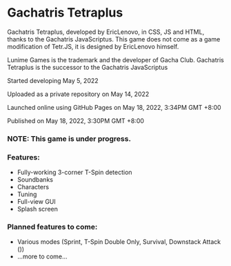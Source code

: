 # Gachatris Tetraplus
Gachatris Tetraplus, developed by EricLenovo, in CSS, JS and HTML, thanks to the Gachatris JavaScriptus.
This game does not come as a game modification of Tetr.JS, it is designed by EricLenovo himself.

Lunime Games is the trademark and the developer of Gacha Club.
Gachatris Tetraplus is the successor to the Gachatris JavaScriptus

Started developing May 5, 2022

Uploaded as a private repository on May 14, 2022

Launched online using GitHub Pages on May 18, 2022, 3:34PM GMT +8:00

Published on May 18, 2022, 3:30PM GMT +8:00

### NOTE: This game is under progress.
### Features:
- Fully-working 3-corner T-Spin detection
- Soundbanks
- Characters
- Tuning
- Full-view GUI
- Splash screen

### Planned features to come:
- Various modes (Sprint, T-Spin Double Only, Survival, Downstack Attack ())
- ...more to come...
